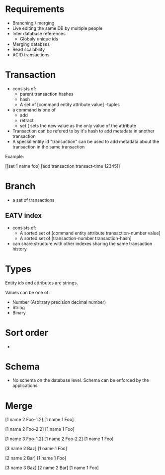 # Requirements

* Branching / merging
* Live editing the same DB by multiple people
* Inter database references
  * Globaly unique ids
* Merging databses
* Read scalability
* ACID transactions

# Transaction

* consists of:
  * parent transaction hashes
  * hash
  * A set of [command entity attribute value] -tuples
* a command is one of
  * add
  * retract
  * set ( sets the new value as the only value of the attribute
* Transaction can be refered to by it's hash to add metadata in another transaction
* A special entity id "transaction" can be used to add metadata about the transaction in the same transaction

Example:

  [[set 1 name foo]
   [add transaction transact-time 12345]]

# Branch

* a set of transactions

## EATV index

* consists of:
  * A sorted set of [command entity attribute transaction-number value]
  * A sorted set of [transaction-number transaction-hash]
* can share structure with other indexes sharing the same transaction history

# Types

Entity ids and attributes are strings.

Values can be one of:

* Number (Arbitrary precision decimal number)
* String
* Binary

# Sort order

* 

# Schema

* No schema on the database level. Schema can be enforced by the applications.

# Merge

  [1 name 2 Foo-1.2]
  [1 name 1 Foo]
  
  [1 name 2 Foo-2.2]
  [1 name 1 Foo]
  
  [1 name 3 Foo-1.2]
  [1 name 2 Foo-2.2]
  [1 name 1 Foo]
  
  
  [3 name 2 Baz]
  [1 name 1 Foo]
  
  [2 name 2 Bar]
  [1 name 1 Foo]
  
  [3 name 3 Baz]
  [2 name 2 Bar]
  [1 name 1 Foo]



